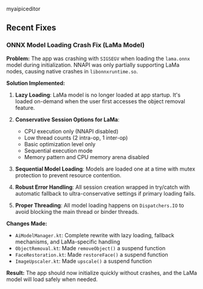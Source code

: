 myaipiceditor

## Recent Fixes

### ONNX Model Loading Crash Fix (LaMa Model)

**Problem:** The app was crashing with `SIGSEGV` when loading the `lama.onnx` model during initialization. NNAPI was only partially supporting LaMa nodes, causing native crashes in `libonnxruntime.so`.

**Solution Implemented:**

1. **Lazy Loading**: LaMa model is no longer loaded at app startup. It's loaded on-demand when the user first accesses the object removal feature.

2. **Conservative Session Options for LaMa**:
   - CPU execution only (NNAPI disabled)
   - Low thread counts (2 intra-op, 1 inter-op)
   - Basic optimization level only
   - Sequential execution mode
   - Memory pattern and CPU memory arena disabled

3. **Sequential Model Loading**: Models are loaded one at a time with mutex protection to prevent resource contention.

4. **Robust Error Handling**: All session creation wrapped in try/catch with automatic fallback to ultra-conservative settings if primary loading fails.

5. **Proper Threading**: All model loading happens on `Dispatchers.IO` to avoid blocking the main thread or binder threads.

**Changes Made:**
- `AiModelManager.kt`: Complete rewrite with lazy loading, fallback mechanisms, and LaMa-specific handling
- `ObjectRemoval.kt`: Made `removeObject()` a suspend function
- `FaceRestoration.kt`: Made `restoreFace()` a suspend function
- `ImageUpscaler.kt`: Made `upscale()` a suspend function

**Result:** The app should now initialize quickly without crashes, and the LaMa model will load safely when needed.
